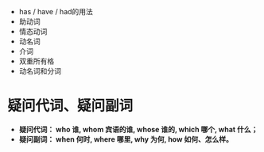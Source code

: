 - has / have / had的用法
- 助动词
- 情态动词
- 动名词
- 介词
- 双重所有格
- 动名词和分词



# 疑问代词、疑问副词

- **疑问代词： who 谁, whom 宾语的谁, whose 谁的, which 哪个, what 什么；**
- **疑问副词： when 何时, where 哪里, why 为何, how 如何、怎么样。**

